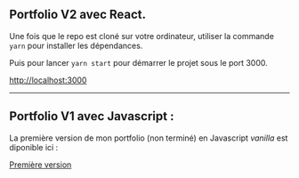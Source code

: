 
## Portfolio V2 avec React.

Une fois que le repo est cloné sur votre ordinateur, utiliser la commande `yarn` pour installer les dépendances. 

Puis pour lancer `yarn start` pour démarrer le projet sous le port 3000.

[http://localhost:3000](http://localhost:3000)

___

## Portfolio V1 avec Javascript :

La première version de mon portfolio (non terminé) en Javascript *vanilla* est diponible ici :

[Première version](https://github.com/GautierCo/gautier.colasse.com)